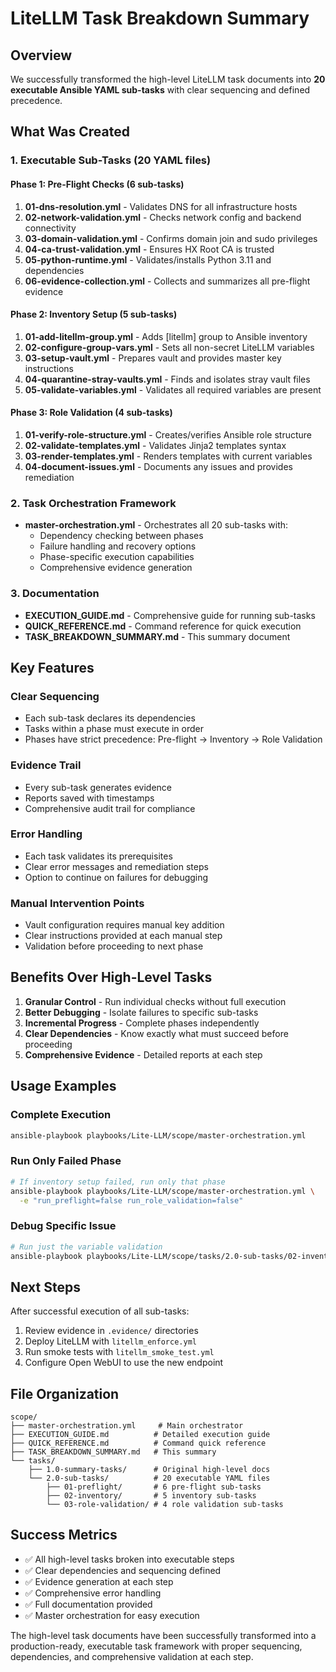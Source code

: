 # LiteLLM Task Breakdown Summary

## Overview

We successfully transformed the high-level LiteLLM task documents into **20 executable Ansible YAML sub-tasks** with clear sequencing and defined precedence.

## What Was Created

### 1. Executable Sub-Tasks (20 YAML files)


#### Phase 1: Pre-Flight Checks (6 sub-tasks)

1. **01-dns-resolution.yml** - Validates DNS for all infrastructure hosts
2. **02-network-validation.yml** - Checks network config and backend connectivity
3. **03-domain-validation.yml** - Confirms domain join and sudo privileges
4. **04-ca-trust-validation.yml** - Ensures HX Root CA is trusted
5. **05-python-runtime.yml** - Validates/installs Python 3.11 and dependencies
6. **06-evidence-collection.yml** - Collects and summarizes all pre-flight evidence


#### Phase 2: Inventory Setup (5 sub-tasks)

1. **01-add-litellm-group.yml** - Adds [litellm] group to Ansible inventory
2. **02-configure-group-vars.yml** - Sets all non-secret LiteLLM variables
3. **03-setup-vault.yml** - Prepares vault and provides master key instructions
4. **04-quarantine-stray-vaults.yml** - Finds and isolates stray vault files
5. **05-validate-variables.yml** - Validates all required variables are present


#### Phase 3: Role Validation (4 sub-tasks)

1. **01-verify-role-structure.yml** - Creates/verifies Ansible role structure
2. **02-validate-templates.yml** - Validates Jinja2 templates syntax
3. **03-render-templates.yml** - Renders templates with current variables
4. **04-document-issues.yml** - Documents any issues and provides remediation

### 2. Task Orchestration Framework

- **master-orchestration.yml** - Orchestrates all 20 sub-tasks with:
  - Dependency checking between phases
  - Failure handling and recovery options
  - Phase-specific execution capabilities
  - Comprehensive evidence generation

### 3. Documentation

- **EXECUTION_GUIDE.md** - Comprehensive guide for running sub-tasks
- **QUICK_REFERENCE.md** - Command reference for quick execution
- **TASK_BREAKDOWN_SUMMARY.md** - This summary document

## Key Features


### Clear Sequencing
- Each sub-task declares its dependencies
- Tasks within a phase must execute in order
- Phases have strict precedence: Pre-flight → Inventory → Role Validation


### Evidence Trail
- Every sub-task generates evidence
- Reports saved with timestamps
- Comprehensive audit trail for compliance


### Error Handling
- Each task validates its prerequisites
- Clear error messages and remediation steps
- Option to continue on failures for debugging


### Manual Intervention Points
- Vault configuration requires manual key addition
- Clear instructions provided at each manual step
- Validation before proceeding to next phase

## Benefits Over High-Level Tasks


1. **Granular Control** - Run individual checks without full execution
2. **Better Debugging** - Isolate failures to specific sub-tasks
3. **Incremental Progress** - Complete phases independently
4. **Clear Dependencies** - Know exactly what must succeed before proceeding
5. **Comprehensive Evidence** - Detailed reports at each step

## Usage Examples

### Complete Execution
```bash
ansible-playbook playbooks/Lite-LLM/scope/master-orchestration.yml
```

### Run Only Failed Phase
```bash
# If inventory setup failed, run only that phase
ansible-playbook playbooks/Lite-LLM/scope/master-orchestration.yml \
  -e "run_preflight=false run_role_validation=false"
```

### Debug Specific Issue
```bash
# Run just the variable validation
ansible-playbook playbooks/Lite-LLM/scope/tasks/2.0-sub-tasks/02-inventory/05-validate-variables.yml
```

## Next Steps

After successful execution of all sub-tasks:

1. Review evidence in `.evidence/` directories
2. Deploy LiteLLM with `litellm_enforce.yml`
3. Run smoke tests with `litellm_smoke_test.yml`
4. Configure Open WebUI to use the new endpoint

## File Organization

```text
scope/
├── master-orchestration.yml     # Main orchestrator
├── EXECUTION_GUIDE.md          # Detailed execution guide
├── QUICK_REFERENCE.md          # Command quick reference
├── TASK_BREAKDOWN_SUMMARY.md   # This summary
└── tasks/
    ├── 1.0-summary-tasks/      # Original high-level docs
    └── 2.0-sub-tasks/          # 20 executable YAML files
        ├── 01-preflight/       # 6 pre-flight sub-tasks
        ├── 02-inventory/       # 5 inventory sub-tasks
        └── 03-role-validation/ # 4 role validation sub-tasks
```

## Success Metrics

- ✅ All high-level tasks broken into executable steps
- ✅ Clear dependencies and sequencing defined
- ✅ Evidence generation at each step
- ✅ Comprehensive error handling
- ✅ Full documentation provided
- ✅ Master orchestration for easy execution

The high-level task documents have been successfully transformed into a production-ready, executable task framework with proper sequencing, dependencies, and comprehensive validation at each step.